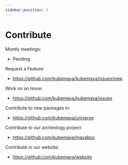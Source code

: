 ```yaml
---
sidebar_position: 5
---
```


# Contribute

Montly meetings:
- Pending

Request a Feature:
- https://github.com/kubemaya/kubemaya/issues/new

Work on an Issue:
- https://github.com/kubemaya/kubemaya/issues

Contribute to new packages in:
- https://github.com/kubemaya/universe

Contribute to our archeology project:
- https://github.com/kubemaya/mayabox

Contribute in our website:
- https://github.com/kubemaya/website